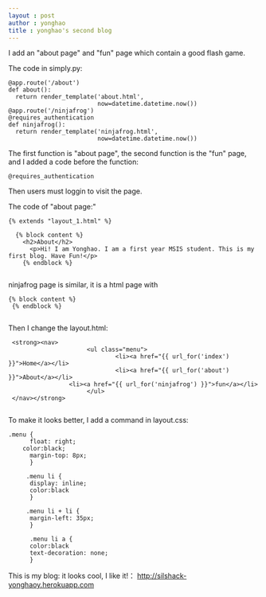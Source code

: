 ```yaml
---
layout : post
author : yonghao
title : yonghao's second blog
---
```


I add an "about page" and "fun" page which contain a good flash game.

The code in simply.py:

```
@app.route('/about')
def about():
  return render_template('about.html',
                         now=datetime.datetime.now())
@app.route('/ninjafrog')
@requires_authentication
def ninjafrog():
  return render_template('ninjafrog.html',
                         now=datetime.datetime.now())

```

The first function is "about page", the second function is the "fun" page, and I added a code before the function:

```
@requires_authentication
```
Then users must loggin to visit the page.

The code of "about page:"

```
{% extends "layout_1.html" %}
  
  {% block content %}
    <h2>About</h2>
	  <p>Hi! I am Yonghao. I am a first year MSIS student. This is my first blog. Have Fun!</p>
	{% endblock %}


```

ninjafrog page is similar, it is a html page with

```
{% block content %}
 {% endblock %}
 
```

Then I change the layout.html:

```
 <strong><nav>
				      <ul class="menu">
					          <li><a href="{{ url_for('index') }}">Home</a></li>
						      <li><a href="{{ url_for('about') }}">About</a></li>
                 <li><a href="{{ url_for('ninjafrog') }}">fun</a></li>
				      </ul>
 </nav></strong>
 
```

To make it looks better, I add a command in layout.css:

```
.menu {
	  float: right;
    color:black;
      margin-top: 8px;
      }
		 
     .menu li {
      display: inline;
      color:black
      }
		    
     .menu li + li {
      margin-left: 35px;
      }
			   
      .menu li a {
      color:black
      text-decoration: none;
      }

```

This is my blog: it looks cool, I like it!： http://silshack-yonghaoy.herokuapp.com